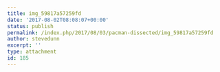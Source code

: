 ```yaml
---
title: img_59817a57259fd
date: '2017-08-02T08:08:07+00:00'
status: publish
permalink: /index.php/2017/08/03/pacman-dissected/img_59817a57259fd
author: stevedunn
excerpt: ''
type: attachment
id: 185
---
```

<!DOCTYPE html PUBLIC "-//W3C//DTD HTML 4.0 Transitional//EN" "http://www.w3.org/TR/REC-html40/loose.dtd">
<?xml encoding="UTF-8">
